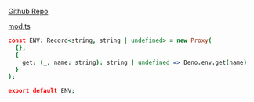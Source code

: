 [Github Repo](https://github.com/i18n-site/deno/tree/dev/env)

[mod.ts](./mod.ts)

```coffee
const ENV: Record<string, string | undefined> = new Proxy(
  {},
  {
    get: (_, name: string): string | undefined => Deno.env.get(name)
  }
);

export default ENV;
```
